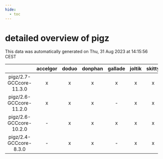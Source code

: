 ```yaml
---
hide:
  - toc
---
```


detailed overview of pigz
=========================


This data was automatically generated on Thu, 31 Aug 2023 at 14:15:56 CEST  

| |accelgor|doduo|donphan|gallade|joltik|skitty|swalot|victini|
| :---: | :---: | :---: | :---: | :---: | :---: | :---: | :---: | :---: |
|pigz/2.7-GCCcore-11.3.0|x|x|x|x|x|x|x|x|
|pigz/2.6-GCCcore-11.2.0|x|x|x|-|x|x|x|x|
|pigz/2.6-GCCcore-10.2.0|-|x|x|x|x|x|x|x|
|pigz/2.4-GCCcore-8.3.0|-|x|x|-|x|x|-|x|
